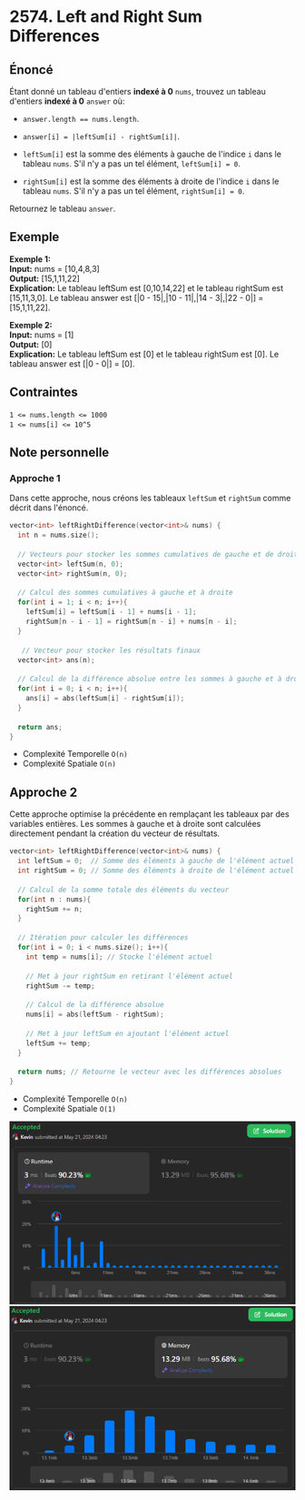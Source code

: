 # 2574. Left and Right Sum Differences

## Énoncé

Étant donné un tableau d'entiers **indexé à 0** `nums`, trouvez un tableau d'entiers **indexé à 0** `answer` où:

- `answer.length == nums.length`.
- `answer[i] = |leftSum[i] - rightSum[i]|`.

- `leftSum[i]` est la somme des éléments à gauche de l'indice `i` dans le tableau `nums`. S'il n'y a pas un tel élément, `leftSum[i] = 0`.
- `rightSum[i]` est la somme des éléments à droite de l'indice `i` dans le tableau `nums`. S'il n'y a pas un tel élément, `rightSum[i] = 0`.

Retournez le tableau `answer`.

## Exemple

**Exemple 1:**  
**Input:** nums = [10,4,8,3]  
**Output:** [15,1,11,22]  
**Explication:** Le tableau leftSum est [0,10,14,22] et le tableau rightSum est [15,11,3,0].
Le tableau answer est [|0 - 15|,|10 - 11|,|14 - 3|,|22 - 0|] = [15,1,11,22].

**Exemple 2:**  
**Input:** nums = [1]  
**Output:** [0]  
**Explication:** Le tableau leftSum est [0] et le tableau rightSum est [0].
Le tableau answer est [|0 - 0|] = [0].

## Contraintes

`1 <= nums.length <= 1000`  
`1 <= nums[i] <= 10^5`

## Note personnelle

### Approche 1

Dans cette approche, nous créons les tableaux `leftSum` et `rightSum` comme décrit dans l'énoncé.

```cpp
vector<int> leftRightDifference(vector<int>& nums) {
  int n = nums.size();

  // Vecteurs pour stocker les sommes cumulatives de gauche et de droite
  vector<int> leftSum(n, 0);
  vector<int> rightSum(n, 0);

  // Calcul des sommes cumulatives à gauche et à droite
  for(int i = 1; i < n; i++){
    leftSum[i] = leftSum[i - 1] + nums[i - 1];
    rightSum[n - i - 1] = rightSum[n - i] + nums[n - i];
  }

   // Vecteur pour stocker les résultats finaux
  vector<int> ans(n);

  // Calcul de la différence absolue entre les sommes à gauche et à droite
  for(int i = 0; i < n; i++){
    ans[i] = abs(leftSum[i] - rightSum[i]);
  }

  return ans;
}
```

- Complexité Temporelle `O(n)`
- Complexité Spatiale `O(n)`

## Approche 2

Cette approche optimise la précédente en remplaçant les tableaux par des variables entières. Les sommes à gauche et à droite sont calculées directement pendant la création du vecteur de résultats.

```cpp
vector<int> leftRightDifference(vector<int>& nums) {
  int leftSum = 0;  // Somme des éléments à gauche de l'élément actuel
  int rightSum = 0; // Somme des éléments à droite de l'élément actuel

  // Calcul de la somme totale des éléments du vecteur
  for(int n : nums){
    rightSum += n;
  }

  // Itération pour calculer les différences
  for(int i = 0; i < nums.size(); i++){
    int temp = nums[i]; // Stocke l'élément actuel

    // Met à jour rightSum en retirant l'élément actuel
    rightSum -= temp;

    // Calcul de la différence absolue
    nums[i] = abs(leftSum - rightSum);

    // Met à jour leftSum en ajoutant l'élément actuel
    leftSum += temp;
  }

  return nums; // Retourne le vecteur avec les différences absolues
}
```

- Complexité Temporelle `O(n)`
- Complexité Spatiale `O(1)`

<img src="./imgs/runtime.png"/>
<img src="./imgs/memory.png"/>
